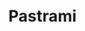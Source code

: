 ---
title: Pastrami
price: $67.67
description: Phasellus in felis. Donec semper sapien a libero. Nam dui.
image: https://dummyimage.com/100x250.png/dddddd/000000
---